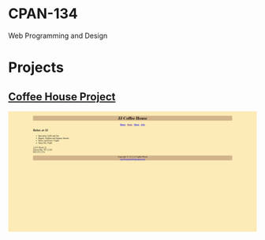 # CPAN-134
Web Programming and Design

# Projects
## [Coffee House Project](https://n01635529.github.io/CPAN-134/Coffee_House_Menu/Home.html)
![Coffee House Project](https://github.com/n01635529/CPAN-134/blob/main/Images/JJ_Coffee_House_SS.png?raw=true)